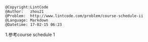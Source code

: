 ```
@Copyright:LintCode
@Author:   zhou21
@Problem:  http://www.lintcode.com/problem/course-schedule-ii
@Language: Markdown
@Datetime: 17-02-15 06:23
```

1.参考course schedule 1